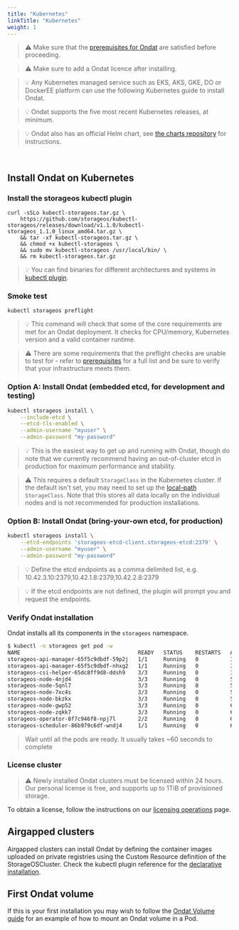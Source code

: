 ```yaml
---
title: "Kubernetes"
linkTitle: "Kubernetes"
weight: 1
---
```


> ⚠️ Make sure that the
> [prerequisites for Ondat](/docs/prerequisites) are
> satisfied before proceeding.

> ⚠️ Make sure to add a Ondat licence after installing.

> 💡 Any Kubernetes managed service such as EKS, AKS, GKE, DO or DockerEE
> platform can use the following Kubernetes guide to install Ondat.

> 💡 Ondat supports the five most recent Kubernetes releases, at minimum.

> 💡 Ondat also has an official Helm chart, see [the charts repository](https://github.com/ondat/charts/tree/main/charts/ondat-operator) for instructions.

&nbsp;

## Install Ondat on Kubernetes

### Install the storageos kubectl plugin

```
curl -sSLo kubectl-storageos.tar.gz \
    https://github.com/storageos/kubectl-storageos/releases/download/v1.1.0/kubectl-storageos_1.1.0_linux_amd64.tar.gz \
    && tar -xf kubectl-storageos.tar.gz \
    && chmod +x kubectl-storageos \
    && sudo mv kubectl-storageos /usr/local/bin/ \
    && rm kubectl-storageos.tar.gz
```

> 💡 You can find binaries for different architectures and systems in [kubectl
> plugin](https://github.com/storageos/kubectl-storageos/releases).

### Smoke test

```
kubectl storageos preflight
```

> 💡 This command will check that some of the core requirements are met for
> an Ondat deployment. It checks for CPU/memory, Kubernetes version
> and a valid container runtime.

> ⚠️ There are some requirements that the preflight checks are unable to
> test for - refer to [prerequisites](/docs/prerequisites) for a full list
> and be sure to verify that your infrastructure meets them.

### Option A: Install Ondat (embedded etcd, for development and testing)

```bash
kubectl storageos install \
    --include-etcd \
    --etcd-tls-enabled \
    --admin-username "myuser" \
    --admin-password "my-password"
```

> 💡 This is the easiest way to get up and running with Ondat, though
> do note that we currently recommend having an out-of-cluster etcd
> in production for maximum performance and stability.

> ⚠️ This requires a default `StorageClass` in the Kubernetes cluster.
> If the default isn't set, you may need to set up the [local-path](https://raw.githubusercontent.com/rancher/local-path-provisioner/master/deploy/local-path-storage.yaml)
> `StorageClass`. Note that this stores all data locally on the individual
> nodes and is not recommended for production installations.

### Option B: Install Ondat (bring-your-own etcd, for production)

```bash
kubectl storageos install \
    --etcd-endpoints 'storageos-etcd-client.storageos-etcd:2379' \
    --admin-username "myuser" \
    --admin-password "my-password"
```

> 💡 Define the etcd endpoints as a comma delimited list, e.g. 10.42.3.10:2379,10.42.1.8:2379,10.42.2.8:2379

> 💡 If the etcd endpoints are not defined, the plugin will prompt you and
> request the endpoints.

### Verify Ondat installation

Ondat installs all its components in the `storageos` namespace.

```bash
$ kubectl -n storageos get pod -w
NAME                                     READY   STATUS    RESTARTS   AGE
storageos-api-manager-65f5c9dbdf-59p2j   1/1     Running   0          36s
storageos-api-manager-65f5c9dbdf-nhxg2   1/1     Running   0          36s
storageos-csi-helper-65dc8ff9d8-ddsh9    3/3     Running   0          36s
storageos-node-4njd4                     3/3     Running   0          55s
storageos-node-5qnl7                     3/3     Running   0          56s
storageos-node-7xc4s                     3/3     Running   0          52s
storageos-node-bkzkx                     3/3     Running   0          58s
storageos-node-gwp52                     3/3     Running   0          62s
storageos-node-zqkk7                     3/3     Running   0          62s
storageos-operator-8f7c946f8-npj7l       2/2     Running   0          64s
storageos-scheduler-86b979c6df-wndj4     1/1     Running   0          64s
```

> Wait until all the pods are ready. It usually takes ~60 seconds to complete

### License cluster

> ⚠️ Newly installed Ondat clusters must be licensed within 24 hours. Our
> personal license is free, and supports up to 1TiB of provisioned storage.

To obtain a license, follow the instructions on our [licensing operations](/docs/operations/licensing) page.

## Airgapped clusters

Airgapped clusters can install Ondat by defining the container images uploaded
on private registries using the Custom Resource definition of the
StorageOSCluster. Check the kubectl plugin reference for the
[declarative installation](/docs/reference/kubectl-plugin#declarative-installation).

## First Ondat volume

If this is your first installation you may wish to follow the [Ondat Volume guide](/docs/operations/firstpvc) for an example of how
to mount an Ondat volume in a Pod.
